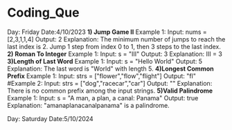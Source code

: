 # Coding_Que
Day: Friday
Date:4/10/2023
**1) Jump Game II**
Example 1:
Input: nums = [2,3,1,1,4]
Output: 2
Explanation: The minimum number of jumps to reach the last index is 2. Jump 1 step from index 0 to 1, then 3 steps to the last index.
**2) Roman To Integer**
Example 1:
Input: s = "III"
Output: 3
Explanation: III = 3
**3)Length of Last Word**
Example 1:
Input: s = "Hello World"
Output: 5
Explanation: The last word is "World" with length 5.
**4)Longest Common Prefix**
Example 1:
Input: strs = ["flower","flow","flight"]
Output: "fl"
#Example 2:
Input: strs = ["dog","racecar","car"]
Output: ""
Explanation: There is no common prefix among the input strings.
**5)Valid Palindrome**
Example 1:
Input: s = "A man, a plan, a canal: Panama"
Output: true
Explanation: "amanaplanacanalpanama" is a palindrome.

Day: Saturday
Date:5/10/2024

   
